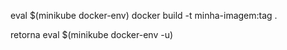 eval $(minikube docker-env)
docker build -t minha-imagem:tag .

retorna
eval $(minikube docker-env -u)

